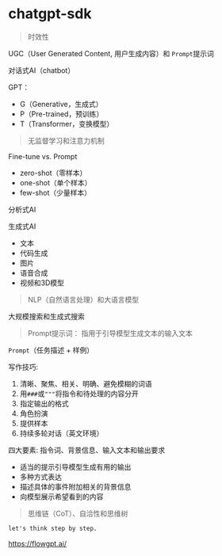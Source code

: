 # chatgpt-sdk

> 时效性

UGC（User Generated Content, 用户生成内容）和 `Prompt`提示词

对话式AI（chatbot）

GPT：

- G（Generative，生成式）
- P（Pre-trained，预训练）
- T（Transformer，变换模型）

> 无监督学习和注意力机制

Fine-tune vs. Prompt

- zero-shot（零样本）
- one-shot（单个样本）
- few-shot（少量样本）

分析式AI

生成式AI

- 文本
- 代码生成
- 图片
- 语音合成
- 视频和3D模型

> NLP（自然语言处理）和大语言模型

大规模搜索和生成式搜索

> Prompt提示词： 指用于引导模型生成文本的输入文本

`Prompt`（任务描述 + 样例）

写作技巧:

1. 清晰、聚焦、相关、明确、避免模糊的词语
2. 用`###`或`"""`将指令和待处理的内容分开
3. 指定输出的格式
4. 角色扮演
5. 提供样本
6. 持续多轮对话（英文环境）

四大要素: 指令词、背景信息、输入文本和输出要求 

- 适当的提示引导模型生成有用的输出
- 多种方式表达
- 描述具体的事件附加相关的背景信息
- 向模型展示希望看到的内容

> 思维链（CoT）、自洽性和思维树

```txt
let's think step by step.

```


<https://flowgpt.ai/>





